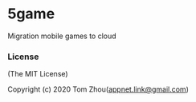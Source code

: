 # 5game
Migration mobile games to cloud


### License
(The MIT License)

Copyright (c) 2020 Tom Zhou(appnet.link@gmail.com)

